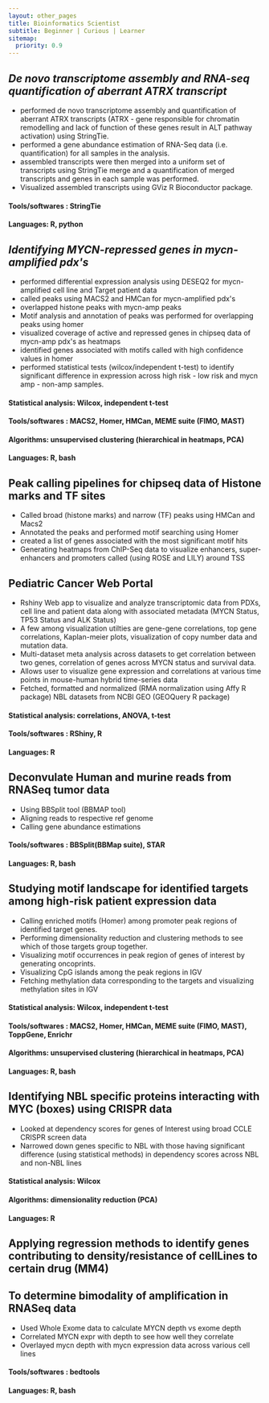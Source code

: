 ```yaml
---
layout: other_pages
title: Bioinformatics Scientist
subtitle: Beginner | Curious | Learner
sitemap:
  priority: 0.9
---
```



## ***De novo transcriptome assembly and RNA-seq quantification of aberrant ATRX transcript***
- performed de novo transcriptome assembly and quantification of aberrant ATRX transcripts (ATRX - gene responsible for chromatin remodelling and lack of function of these genes result in ALT pathway activation) using StringTie.
- performed a gene abundance estimation of RNA-Seq data (i.e. quantification) for all samples in the analysis.
- assembled transcripts were then merged into a uniform set of transcripts using StringTie merge and a quantification of merged transcripts and genes in each sample was performed.
- Visualized assembled transcripts using GViz R Bioconductor package.
#### Tools/softwares : StringTie
#### Languages: R, python



## ***Identifying MYCN-repressed genes in mycn-amplified pdx's***
- performed differential expression analysis using DESEQ2 for mycn-amplified cell line and Target patient data
- called peaks using MACS2 and HMCan for mycn-amplified pdx's
- overlapped histone peaks with mycn-amp peaks
- Motif analysis and annotation of peaks was performed for overlapping peaks using homer
- visualized coverage of active and repressed genes in chipseq data of mycn-amp pdx's as heatmaps
- identified genes associated with motifs called with high confidence values in homer
- performed statistical tests (wilcox/independent t-test) to identify significant difference in expression across high risk - low risk and mycn amp - non-amp samples.
#### Statistical analysis: Wilcox, independent t-test
#### Tools/softwares : MACS2, Homer, HMCan, MEME suite (FIMO, MAST)
#### Algorithms: unsupervised clustering (hierarchical in heatmaps, PCA)
#### Languages: R, bash

## Peak calling pipelines for chipseq data of Histone marks and TF sites
- Called broad (histone marks) and narrow (TF) peaks using HMCan and Macs2
- Annotated the peaks and performed motif searching using Homer
- created a list of genes associated with the most significant motif hits
- Generating heatmaps from ChIP-Seq data to visualize enhancers, super-enhancers and promoters called (using ROSE and LILY) around TSS

## Pediatric Cancer Web Portal
- Rshiny Web app to visualize and analyze transcriptomic data from PDXs, cell line and patient data along with associated metadata (MYCN Status, TP53 Status and ALK Status)
- A few among visualization utilties are gene-gene correlations, top gene correlations, Kaplan-meier plots, visualization of copy number data and mutation data.
- Multi-dataset meta analysis across datasets to get correlation between two genes, correlation of genes across MYCN status and survival data.
- Allows user to visualize gene expression and correlations at various time points in mouse-human hybrid time-series data
- Fetched, formatted and normalized (RMA normalization using Affy R package) NBL datasets from NCBI GEO (GEOQuery R package)
#### Statistical analysis: correlations, ANOVA, t-test
#### Tools/softwares : RShiny, R
#### Languages: R

## Deconvulate Human and murine reads from RNASeq tumor data
- Using BBSplit tool (BBMAP tool)
- Aligning reads to respective ref genome 
- Calling gene abundance estimations
#### Tools/softwares : BBSplit(BBMap suite), STAR
#### Languages: R, bash

## Studying motif landscape for identified targets among high-risk patient expression data
- Calling enriched motifs (Homer) among promoter peak regions of identified target genes.
- Performing dimensionality reduction and clustering methods to see which of those targets group together.
- Visualizing motif occurrences in peak region of genes of interest by generating oncoprints.
- Visualizing CpG islands among the peak regions in IGV
- Fetching methylation data corresponding to the targets and visualizing methylation sites in IGV
#### Statistical analysis: Wilcox, independent t-test
#### Tools/softwares : MACS2, Homer, HMCan, MEME suite (FIMO, MAST), ToppGene, Enrichr
#### Algorithms: unsupervised clustering (hierarchical in heatmaps, PCA)
#### Languages: R, bash

## Identifying NBL specific proteins interacting with MYC (boxes) using CRISPR data 
- Looked at dependency scores for genes of Interest using broad CCLE CRISPR screen data
- Narrowed down genes specific to NBL with those having significant difference (using statistical methods) in dependency scores across NBL and non-NBL lines
#### Statistical analysis: Wilcox
#### Algorithms: dimensionality reduction (PCA)
#### Languages: R

## Applying regression methods to identify genes contributing to density/resistance of cellLines to certain drug (MM4)

## To determine bimodality of amplification in RNASeq data
- Used Whole Exome data to calculate MYCN depth vs exome depth
- Correlated MYCN expr with depth to see how well they correlate
- Overlayed mycn depth with mycn expression data across various cell lines
#### Tools/softwares : bedtools
#### Languages: R, bash

